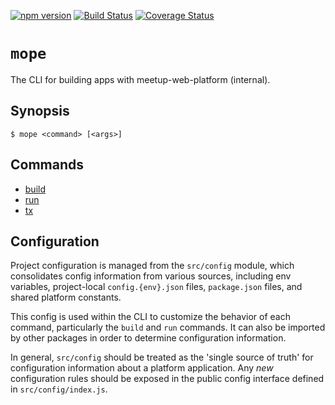 [![npm version](https://badge.fury.io/js/mwp-cli.svg)](https://badge.fury.io/js/mwp-cli)
[![Build Status](https://travis-ci.org/meetup/mwp-cli.svg?branch=master)](https://travis-ci.org/meetup/mwp-cli)
[![Coverage Status](https://coveralls.io/repos/github/meetup/mwp-cli/badge.svg?branch=master)](https://coveralls.io/github/meetup/mwp-cli?branch=master)

# `mope`

The CLI for building apps with meetup-web-platform (internal).

## Synopsis

```
$ mope <command> [<args>]
```

## Commands

- [build](docs/build.md)
- [run](docs/run.md)
- [tx](docs/tx.md)

## Configuration

Project configuration is managed from the `src/config` module, which
consolidates config information from various sources, including env
variables, project-local `config.{env}.json` files, `package.json` files, and
shared platform constants.

This config is used within the CLI to customize the behavior of each command,
particularly the `build` and `run` commands. It can also be imported by other
packages in order to determine configuration information.

In general, `src/config` should be treated as the 'single source of truth' for
configuration information about a platform application. Any _new_ configuration
rules should be exposed in the public config interface defined in
`src/config/index.js`.
